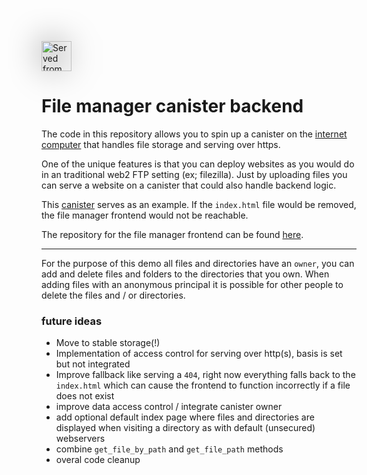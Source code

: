 ###

<img src="https://3gjaf-uyaaa-aaaal-qbxdq-cai.raw.ic0.app/static/media/logo_large.1eb5ead8b26a8ad5e527.png"
     alt="Served from the canister"
     style="margin-top: 20px; height: 48px; filter: drop-shadow(1px 1px 25px black)" />

##

# File manager canister backend

The code in this repository allows you to spin up a canister on the [internet computer](https://internetcomputer.org) that handles file storage and serving over https.

One of the unique features is that you can deploy websites as you would do in an traditional web2 FTP setting (ex; filezilla). Just by uploading files you can serve a website on a canister that could also handle backend logic.

This [canister](https://3gjaf-uyaaa-aaaal-qbxdq-cai.raw.ic0.app/) serves as an example. If the `index.html` file would be removed, the file manager frontend would not be reachable.

The repository for the file manager frontend can be found [here](https://github.com/rem-code-s/canister_file_manager_frontend).

---

For the purpose of this demo all files and directories have an `owner`, you can add and delete files and folders to the directories that you own. When adding files with an anonymous principal it is possible for other people to delete the files and / or directories.

### future ideas

- Move to stable storage(!)
- Implementation of access control for serving over http(s), basis is set but not integrated
- Improve fallback like serving a `404`, right now everything falls back to the `index.html` which can cause the frontend to function incorrectly if a file does not exist
- improve data access control / integrate canister owner
- add optional default index page where files and directories are displayed when visiting a directory as with default (unsecured) webservers
- combine `get_file_by_path` and `get_file_path` methods
- overal code cleanup
